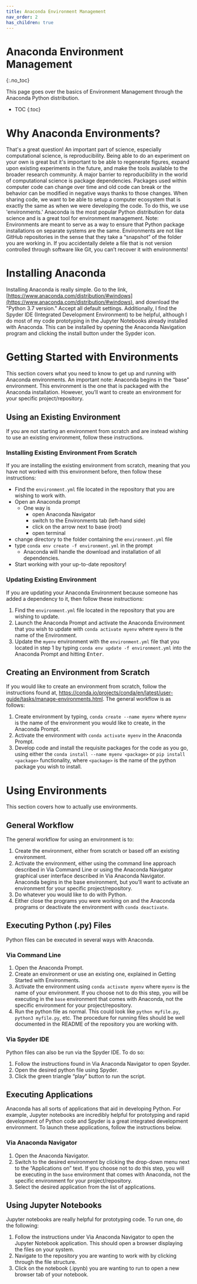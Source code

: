 ```yaml
---
title: Anaconda Environment Management
nav_order: 2
has_children: true
---
```


# Anaconda Environment Management
{:.no_toc}

This page goes over the basics of Environment Management through the Anaconda Python distribution.

* TOC
{:toc}

# Why Anaconda Environments?

That's a great question! An important part of science, especially computational science, is reproducibility. Being able to do an experiment on your own is great but it's important to be able to regenerate figures, expand upon existing experiments in the future, and make the tools available to the broader research community. A major barrier to reproducibility in the world of computational science is package dependencies. Packages used within computer code can change over time and old code can break or the behavior can be modified in negative ways thanks to those changes. When sharing code, we want to be able to setup a computer ecosystem that is exactly the same as when we were developing the code. To do this, we use 'environments.'
Anaconda is the most popular Python distribution for data science and is a great tool for environment management.
Note: Environments are meant to serve as a way to ensure that Python package installations on separate systems are the same. Environments are not like GitHub repositories in the sense that they take a “snapshot” of the folder you are working in. If you accidentally delete a file that is not version controlled through software like Git, you can’t recover it with environments!

# Installing Anaconda

Installing Anaconda is really simple. Go to the link, [https://www.anaconda.com/distribution/#windows](https://www.anaconda.com/distribution/#windows), and download the "Python 3.7 version." Accept all default settings.
Additionally, I find the Spyder IDE (Integrated Development Environment) to be helpful, although I do most of my code prototyping in the Jupyter Notebooks already installed with Anaconda. This can be installed by opening the Anaconda Navigation program and clicking the install button under the Sypder icon.

# Getting Started with Environments

This section covers what you need to know to get up and running with Anaconda environments. 
An important note: Anaconda begins in the “base” environment. This environment is the one that is packaged with the Anaconda installation. However, you’ll want to create an environment for your specific project/repository.

## Using an Existing Environment

If you are not starting an environment from scratch and are instead wishing to use an existing environment, follow these instructions.

### Installing Existing Environment From Scratch

If you are installing the existing environment from scratch, meaning that you have not worked with this environment before, then follow these instructions:

+ Find the `environment.yml` file located in the repository that you are wishing to work with.
+ Open an Anaconda prompt
  + One way is
    + open Anaconda Navigator
    + switch to the Environments tab (left-hand side)
    + click on the arrow next to base (root)
    + open terminal
+ change directory to the folder containing the `environment.yml` file
+ type `conda env create -f environment.yml` in the prompt
  + Anaconda will handle the download and installation of all dependencies.
+ Start working with your up-to-date repository!

### Updating Existing Environment

If you are updating your Anaconda Environment because someone has added a dependency to it, then follow these instructions:

1. Find the `environment.yml` file located in the repository that you are wishing to update.
2. Launch the Anaconda Prompt and activate the Anaconda Environment that you wish to update with `conda activate myenv` where `myenv` is the name of the Environment.
3. Update the `myenv` environment with the `environment.yml` file that you located in step 1 by typing `conda env update -f environment.yml` into the Anaconda Prompt and hitting <kbd>Enter</kbd>.

## Creating an Environment from Scratch

If you would like to create an environment from scratch, follow the instructions found at, https://conda.io/projects/conda/en/latest/user-guide/tasks/manage-environments.html.
The general workflow is as follows:
1.	Create environment by typing, `conda create --name myenv` where `myenv` is the name of the environment you would like to create, in the Anaconda Prompt.
2.	Activate the environment with `conda activate myenv` in the Anaconda Prompt.
3.	Develop code and install the requisite packages for the code as you go, using either the `conda install --name myenv <package>` or `pip install <package>` functionality, where `<package>` is the name of the python package you wish to install.

# Using Environments

This section covers how to actually use environments. 

## General Workflow

The general workflow for using an environment is to:
1.	Create the environment, either from scratch or based off an existing environment. 
2.	Activate the environment, either using the command line approach described in Via Command Line or using the Anaconda Navigator graphical user interface described in Via Anaconda Navigator. Anaconda begins in the base environment, but you’ll want to activate an environment for your specific project/repository.
3.	Do whatever you would like to do with Python.
4.	Either close the programs you were working on and the Anaconda programs or deactivate the environment with `conda deactivate`.

## Executing Python (.py) Files

Python files can be executed in several ways with Anaconda.

### Via Command Line

1.	Open the Anaconda Prompt.
2.	Create an environment or use an existing one, explained in Getting Started with Environments.
3.	Activate the environment using `conda activate myenv` where `myenv` is the name of your environment. If you choose not to do this step, you will be executing in the `base` environment that comes with Anaconda, not the specific environment for your project/repository.
4.	Run the python file as normal. This could look like `python myfile.py`, `python3 myfile.py`, etc. The procedure for running files should be well documented in the README of the repository you are working with.

### Via Spyder IDE

Python files can also be run via the Spyder IDE. To do so:
1.	Follow the instructions found in Via Anaconda Navigator to open Spyder.
2.	Open the desired python file using Spyder.
3.	Click the green triangle “play” button to run the script.

## Executing Applications

Anaconda has all sorts of applications that aid in developing Python. For example, Jupyter notebooks are incredibly helpful for prototyping and rapid development of Python code and Spyder is a great integrated development environment. To launch these applications, follow the instructions below.

### Via Anaconda Navigator

1.	Open the Anaconda Navigator.
2.	Switch to the desired environment by clicking the drop-down menu next to the “Applications on” text. If you choose not to do this step, you will be executing in the `base` environment that comes with Anaconda, not the specific environment for your project/repository.
3.	Select the desired application from the list of applications. 

## Using Jupyter Notebooks
Jupyter notebooks are really helpful for prototyping code. To run one, do the following:
1.	Follow the instructions under Via Anaconda Navigator to open the Jupyter Notebook application. This should open a browser displaying the files on your system.
2.	Navigate to the repository you are wanting to work with by clicking through the file structure.
3.	Click on the notebook (.ipynb) you are wanting to run to open a new browser tab of your notebook.
